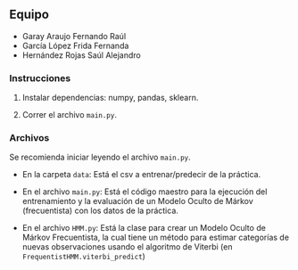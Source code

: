 ## Equipo
- Garay Araujo Fernando Raúl
- García López Frida Fernanda
- Hernández Rojas Saúl Alejandro

### Instrucciones
1. Instalar dependencias: numpy, pandas, sklearn.

2. Correr el archivo `main.py`.

### Archivos
Se recomienda iniciar leyendo el archivo `main.py`.

- En la carpeta `data`: Está el csv a entrenar/predecir de la práctica.

- En el archivo `main.py`: Está el código maestro para la ejecución del entrenamiento y la evaluación de un Modelo Oculto de Márkov (frecuentista) con los datos de la práctica.

- En el archivo `HMM.py`: Está la clase para crear un Modelo Oculto de Márkov Frecuentista, la cual tiene un método para estimar categorías de nuevas observaciones usando el algoritmo de Viterbi (en `FrequentistHMM.viterbi_predict`)